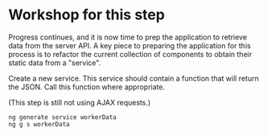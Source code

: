 # Workshop for this step

Progress continues, and it is now time to prep the application to
retrieve data from the server API. A key piece to preparing the
application for this process is to refactor the current collection of
components to obtain their static data from a "service".

Create a new service. This service should contain a function that will
return the JSON. Call this function where appropriate.

(This step is still not using AJAX requests.)

```
ng generate service workerData
ng g s workerData
```
